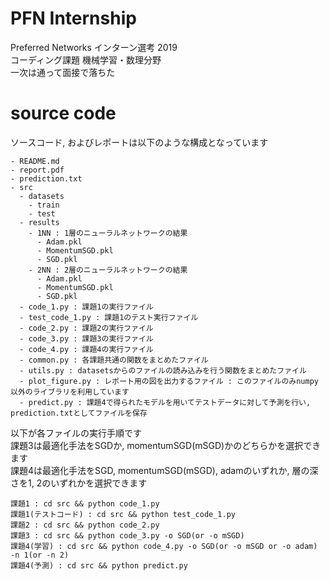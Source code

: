 # PFN Internship
Preferred Networks インターン選考 2019  
コーディング課題 機械学習・数理分野  
一次は通って面接で落ちた

# source code
ソースコード, およびレポートは以下のような構成となっています  
```
- README.md
- report.pdf
- prediction.txt
- src
  - datasets
    - train
    - test
  - results
    - 1NN : 1層のニューラルネットワークの結果
      - Adam.pkl
      - MomentumSGD.pkl
      - SGD.pkl
    - 2NN : 2層のニューラルネットワークの結果
      - Adam.pkl
      - MomentumSGD.pkl
      - SGD.pkl
  - code_1.py : 課題1の実行ファイル
  - test_code_1.py : 課題1のテスト実行ファイル
  - code_2.py : 課題2の実行ファイル
  - code_3.py : 課題3の実行ファイル
  - code_4.py : 課題4の実行ファイル
  - common.py : 各課題共通の関数をまとめたファイル
  - utils.py : datasetsからのファイルの読み込みを行う関数をまとめたファイル
  - plot_figure.py : レポート用の図を出力するファイル : このファイルのみnumpy以外のライブラリを利用しています
  - predict.py : 課題4で得られたモデルを用いてテストデータに対して予測を行い, prediction.txtとしてファイルを保存
```

以下が各ファイルの実行手順です  
課題3は最適化手法をSGDか, momentumSGD(mSGD)かのどちらかを選択できます  
課題4は最適化手法をSGD, momentumSGD(mSGD), adamのいずれか, 層の深さを1, 2のいずれかを選択できます  
```
課題1 : cd src && python code_1.py
課題1(テストコード) : cd src && python test_code_1.py
課題2 : cd src && python code_2.py
課題3 : cd src && python code_3.py -o SGD(or -o mSGD)
課題4(学習) : cd src && python code_4.py -o SGD(or -o mSGD or -o adam) -n 1(or -n 2)
課題4(予測) : cd src && python predict.py
```
